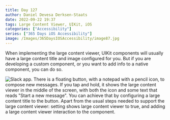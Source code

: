 ```yaml
---
title: Day 127
author: Daniel Devesa Derksen-Staats
date: 2022-09-22 19:37
tags: Large Content Viewer, UIKit, iOS
categories: ["Accessibility"]
series: ["365 Days iOS Accessibility"]
image: /Images/365DaysIOSAccessibility/image87.jpg
---
```


When implementing the large content viewer, UIKit components will usually have a large content title and image configured for you. But if you are developing a custom component, or you want to add info to a native component, you can do so.

![Slack app. There is a floating button, with a notepad with a pencil icon, to compose new messages. If you tap and hold, it shows the large content viewer in the middle of the screen, with both the icon and some text that reads "Start a new message". You can achieve that by configuring a large content title to the button. Apart from the usual steps needed to support the large content viewer: setting shows large content viewer to true, and adding a large content viewer interaction to the component.](/Images/365DaysIOSAccessibility/image87.jpg)